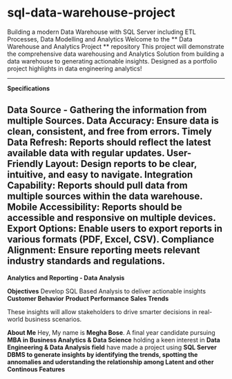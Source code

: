 # sql-data-warehouse-project
Building a modern Data Warehouse with SQL Server including ETL Processes, Data Modelling and Analytics
Welcome to the ** Data Warehouse and Analytics Project ** repository
This project will demonstrate the comprehensive data warehousing and Analytics Solution from building a data warehouse to generating actionable insights. Designed as a portfolio project highlights in data engineering analytics!

------------------------------------------------------------------------------------------------------------------------------------------------------------------
**Specifications**

Data Source - Gathering the information from multiple Sources.
Data Accuracy: Ensure data is clean, consistent, and free from errors.
Timely Data Refresh: Reports should reflect the latest available data with regular updates.
User-Friendly Layout: Design reports to be clear, intuitive, and easy to navigate.
Integration Capability: Reports should pull data from multiple sources within the data warehouse.
Mobile Accessibility: Reports should be accessible and responsive on multiple devices.
Export Options: Enable users to export reports in various formats (PDF, Excel, CSV).
Compliance Alignment: Ensure reporting meets relevant industry standards and regulations.
---------------------------------------------------------------------------------------------------------------------------------------------------------------------

**Analytics and Reporting - Data Analysis**

**Objectives**
Develop SQL Based Analysis to deliver actionable insights
**Customer Behavior**
**Product Performance**
**Sales Trends**

These insights will allow stakeholders to drive smarter decisions in real-world business scenarios.

**About Me**
Hey, My name is **Megha Bose**. A final year candidate pursuing **MBA in Business Analytics & Data Science** holding a keen interest in **Data Engineering & Data Analysis field** have made a project using **SQL Server DBMS to generate insights by identifying the trends, spotting the annomalies and uderstanding the relationship among Latent and other Continous Features**


